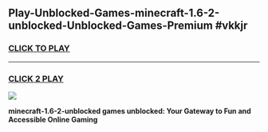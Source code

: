 
## Play-Unblocked-Games-minecraft-1.6-2-unblocked-Unblocked-Games-Premium #vkkjr
<h3>
<a href="https://premium.freeplayer.one?title=minecraft-1.6-2-unblocked&ref=12M">CLICK TO PLAY</a></h3>
<hr>

<h3>
<a href="https://premium.freeplayer.one?title=minecraft-1.6-2-unblocked&ref=12M">CLICK 2 PLAY</a>
  
</h3>

<a href="https://premium.freeplayer.one?title=minecraft-1.6-2-unblocked&ref=12M"><img src="https://clearcache.store/games.png"></a>


**minecraft-1.6-2-unblocked games unblocked: Your Gateway to Fun and Accessible Online Gaming**
